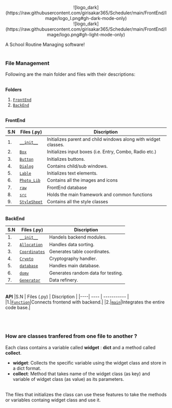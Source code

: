 <p align = 'center'>![logo_dark](https://raw.githubusercontent.com/girisakar365/Scheduler/main/FrontEnd/Image/logo_l.png#gh-dark-mode-only) <br>
![logo_dark](https://raw.githubusercontent.com/girisakar365/Scheduler/main/FrontEnd/Image/logo.png#gh-light-mode-only) <br></p>
A School Routine Managing software!<br><br>

### File Management

Following are the main folder and files with their descriptions:

<br><b>Folders</b><br>

1. [`FrontEnd`](https://github.com/girisakar365/Scheduler/tree/main/FrontEnd)
2. [`BackEnd`](https://github.com/girisakar365/Scheduler/tree/main/BackEnd)

<br><b>FrontEnd</b>

|S.N | Files (.py) | Discription |
|----| ---- | ----------- |
|1.|[`__init__`](https://github.com/girisakar365/Scheduler/blob/main/FrontEnd/__init__.py)|Initializes parent and child windows along with widget classes.|
|2.|[`Box`](https://github.com/girisakar365/Scheduler/blob/main/FrontEnd/Box.py)|Initializes input boxes (i.e. Entry, Combo, Radio etc.)|
|3.|[`Button`](https://github.com/girisakar365/Scheduler/blob/main/FrontEnd/Button.py)|Initializes buttons.|
|4.|[`Dialog`](https://github.com/girisakar365/Scheduler/blob/main/FrontEnd/Dialogue.py)|Contains child/sub windows.|
|5.|[`Lable`](https://github.com/girisakar365/Scheduler/blob/main/FrontEnd/Lable.py)|Initializes text elements.|
|6.|[`Photo_Lib`](https://github.com/girisakar365/Scheduler/blob/main/FrontEnd/Photo_Lib.py)|Contains all the images and icons|
|7.|[`raw`](https://github.com/girisakar365/Scheduler/blob/main/FrontEnd/raw.py)|FrontEnd database|
|8.|[`src`](https://github.com/girisakar365/Scheduler/blob/main/FrontEnd/src.py)|Holds the main framework and common functions|
|9.|[`StyleSheet`](https://github.com/girisakar365/Scheduler/blob/main/FrontEnd/StyleSheet.py)|Contains all the style classes|

<br><b>BackEnd</b>

|S.N | Files (.py) | Discription | 
|----| ---- | ----------- |
|1.|[`__init__`](https://github.com/girisakar365/Scheduler/blob/main/BackEnd/__init__.py)|Handels backend modules.|
|2.|[`Allocation`](https://github.com/girisakar365/Scheduler/blob/main/BackEnd/Allocation.py)|Handles data sorting.|
|3.|[`Coordinates`](https://github.com/girisakar365/Scheduler/blob/main/BackEnd/Coordinates.py)|Generates table coordinates.|
|4.|[`Crypto`](https://github.com/girisakar365/Scheduler/blob/main/BackEnd/Crypto.py)|Cryptography handler.|
|5.|[`database`](https://github.com/girisakar365/Scheduler/blob/main/BackEnd/database.py)|Handles main database.|
|6.|[`domy`](https://github.com/girisakar365/Scheduler/blob/main/BackEnd/domy.py)|Generates random data for testing.|
|7.|[`Generator`](https://github.com/girisakar365/Scheduler/blob/main/BackEnd/Generator.py)|Data refinery.|

<br><b>API</b>
|S.N | Files (.py) | Discription | 
|----| ---- | ----------- |
|1.|[`Function`](https://github.com/girisakar365/Scheduler/blob/main/Function.py)|Connects frontend with backend.|
|2.|[`main`](https://github.com/girisakar365/Scheduler/blob/main/main.py)|Integrates the entire code base.|

<br><br>
### How are classes tranfered from one file to another ?

Each class contains a variable called __widget__ : __dict__ and a method called __collect__.<br>
- __widget__: Collects the specific variable using the widget class and store in a dict format.
- __collect__: Method that takes name of the widget class (as key) and variable of widget class (as value) as its parameters.<br><br>

The files that initializes the class can use these features to take the methods or variables containg widget class and use it.
